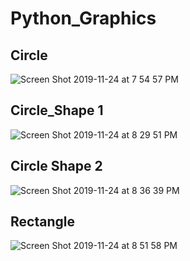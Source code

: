 # Python_Graphics

## Circle


![Screen Shot 2019-11-24 at 7 54 57 PM](https://user-images.githubusercontent.com/34743233/69496444-41646c00-0ef8-11ea-9da5-7ea2d38558c4.png)

## Circle_Shape 1

 ![Screen Shot 2019-11-24 at 8 29 51 PM](https://user-images.githubusercontent.com/34743233/69496571-7624f300-0ef9-11ea-8def-3916841add1c.png)

## Circle Shape 2

![Screen Shot 2019-11-24 at 8 36 39 PM](https://user-images.githubusercontent.com/34743233/69496635-3f031180-0efa-11ea-8396-9c988d35f044.png)

## Rectangle

![Screen Shot 2019-11-24 at 8 51 58 PM](https://user-images.githubusercontent.com/34743233/69496853-a28e3e80-0efc-11ea-82fa-560804532671.png)


